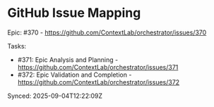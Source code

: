 # GitHub Issue Mapping

Epic: #370 - https://github.com/ContextLab/orchestrator/issues/370

Tasks:
- #371: Epic Analysis and Planning - https://github.com/ContextLab/orchestrator/issues/371
- #372: Epic Validation and Completion - https://github.com/ContextLab/orchestrator/issues/372

Synced: 2025-09-04T12:22:09Z
